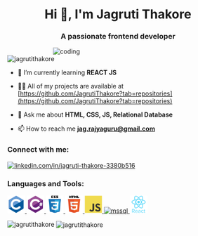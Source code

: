 <h1 align="center">Hi 👋, I'm Jagruti Thakore</h1>
<h3 align="center">A passionate frontend developer</h3>
<img align ="right" alt="coding" width="400" src="https://user-images.githubusercontent.com/59734313/157189039-c09b3e38-9f42-42c0-ab54-14f1574190a7.gif">

<p align="left"> <img src="https://komarev.com/ghpvc/?username=jagrutithakore&label=Profile%20views&color=0e75b6&style=flat" alt="jagrutithakore" /> </p>

- 🌱 I’m currently learning **REACT JS**

- 👨‍💻 All of my projects are available at [https://github.com/JagrutiThakore?tab=repositories](https://github.com/JagrutiThakore?tab=repositories)

- 💬 Ask me about **HTML, CSS, JS, Relational Database**

- 📫 How to reach me **jag.rajyaguru@gmail.com**

<h3 align="left">Connect with me:</h3>
<p align="left">
<a href="https://linkedin.com/in/linkedin.com/in/jagruti-thakore-3380b516" target="blank"><img align="center" src="https://raw.githubusercontent.com/rahuldkjain/github-profile-readme-generator/master/src/images/icons/Social/linked-in-alt.svg" alt="linkedin.com/in/jagruti-thakore-3380b516" height="30" width="40" /></a>
</p>

<h3 align="left">Languages and Tools:</h3>
<p align="left"> <a href="https://www.cprogramming.com/" target="_blank" rel="noreferrer"> <img src="https://raw.githubusercontent.com/devicons/devicon/master/icons/c/c-original.svg" alt="c" width="40" height="40"/> </a> <a href="https://www.w3schools.com/cs/" target="_blank" rel="noreferrer"> <img src="https://raw.githubusercontent.com/devicons/devicon/master/icons/csharp/csharp-original.svg" alt="csharp" width="40" height="40"/> </a> <a href="https://www.w3schools.com/css/" target="_blank" rel="noreferrer"> <img src="https://raw.githubusercontent.com/devicons/devicon/master/icons/css3/css3-original-wordmark.svg" alt="css3" width="40" height="40"/> </a> <a href="https://www.w3.org/html/" target="_blank" rel="noreferrer"> <img src="https://raw.githubusercontent.com/devicons/devicon/master/icons/html5/html5-original-wordmark.svg" alt="html5" width="40" height="40"/> </a> <a href="https://developer.mozilla.org/en-US/docs/Web/JavaScript" target="_blank" rel="noreferrer"> <img src="https://raw.githubusercontent.com/devicons/devicon/master/icons/javascript/javascript-original.svg" alt="javascript" width="40" height="40"/> </a> <a href="https://www.microsoft.com/en-us/sql-server" target="_blank" rel="noreferrer"> <img src="https://www.svgrepo.com/show/303229/microsoft-sql-server-logo.svg" alt="mssql" width="40" height="40"/> </a> <a href="https://reactjs.org/" target="_blank" rel="noreferrer"> <img src="https://raw.githubusercontent.com/devicons/devicon/master/icons/react/react-original-wordmark.svg" alt="react" width="40" height="40"/> </a> </p>

<p><img align="left" src="https://github-readme-stats.vercel.app/api/top-langs?username=jagrutithakore&show_icons=true&locale=en&layout=compact" alt="jagrutithakore" /></p>

<p>&nbsp;<img align="center" src="https://github-readme-stats.vercel.app/api?username=jagrutithakore&show_icons=true&locale=en" alt="jagrutithakore" /></p>
